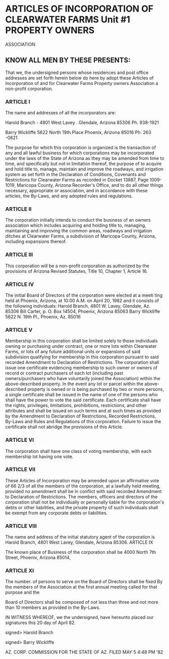 # ARTICLES OF INCORPORATION OF CLEARWATER FARMS Unit #1 PROPERTY OWNERS

ASSOCIATION

## KNOW ALL MEN BY THESE PRESENTS:

That we, the undersigned persons whose residences and post office addresses are
set forth herein below do here by adopt these Articles of Incorporation of and
for Clearwater Farms Property owners Association a non-profit corporation.

### ARTICLE I 

The name and addresses of all the incorporators are:

Harold Branch - 4801 West Lavey . Glendale, Arizona 85306 Ph. 938-1921

Barry Wickliffe 5622 North 19th Place Phoenix, Arizona 85016 Ph. 263 -0821

The purpose for which this corporation is organized is the transaction of any
and all lawful business for which corporations may be incorporated under the
laws of the State of Arizona as they may be amended from time to time, and
specifically but not in limitation thereof, the purpose of to acquire and hold
title to, manage, maintain and improve the roadways, and irrigation system as
set forth in the Declaration of Conditions, Covenants and Restrictions for
Clearwater Farms as recorded in Docket 13887, Page 1009-1019, Maricopa County,
Arizona Recorder's Office, and to do all other things necessary, appropriate or
association, and in accordance with these articles, the By-Laws, and any adopted
rules and regulations.

### ARTICLE II

The corporation initially intends to conduct the business of an owners
association which includes acquiring and holding title to, managing, maintaining
and improving the common areas, roadways and irrigation ditches at Clearwater
Farms, a subdivision of Maricopa County, Arizona, including expansions thereof.

### ARTICLE III

This corporation will be a non-profit corporation as authorized by the
provisions of Arizona Revised Statutes, Title 10, Chapter 1, Article 16.

### ARTICLE IV

The initial Board of Directors of the corporation were elected at a meeti ting
held at Phoenix, Arizona, at 10:00 A.M. on April 20, 1982 and it consists of the
following individuals: Harold Branch, 4801 W. Lavey, Glendale, Az. 85306 Bill
Carter, p. O. Box 14504, Phoenix, Arizona 85063 Barry Wickliffe 5622 N. 19th
Pl., Phoenix, Az. 85016

### ARTICLE V

Membership in this corporation shall be limited solely to those individuals
owning or purchasing under contract, one or more lots within Clearwater Farms,
or lots of any future additional units or expansions of said subdivision
qualifying for membership in this corporation pursuant to said recorded
Amendment to Declaration of Restrictions. The corporation shall issue one
certificate evidencing membership to such owner or owners of record or contract
purchasers of each lot (including past owners/purchasers who have voluntarily
joined the Association) within the above-described property. In the event any
lot or parcel within the above-described property is owned or is being purchased
by two or more persons, a single certificate shall be issued in the name of one
of the persons who shall have the power to vote the said certificate. Each
certificate shall have the rights, privileges, limitations, prohibitions,
restrictions, and other attributes and shall be issued on such terms and at such
times as provided by the Amendment to Declaration of Restrictions, Recorded
Restrictions, By-Laws and Rules and Regulations of this corporation. Failure to
issue the certificate shall not abridge the provisions of this Article.

### ARTICLE VI

The corporation shall have one class of voting membership, with each membership
lot having one vote.

### ARTICLE VII

These Articles of Incorporation may be amended upon an affirmative vote of 66
2/3 of all the members of the corporation, at a lawfully held meeting, provided
no amendment shall be in conflict with said recorded Amendment to Declaration of
Restrictions. The members, officers and directors of the corporation shall not
be individually or personally liable for the corporation's debts or other
liabilities, and the private property of such individuals shall be exempt from
any corporate debts or liabilities.

### ARTICLE VIII

The name and address of the initial statutory agent of the corporation is Harold
Branch, 4801 West Lavey, Glendale, Arizona 85306. ARTICLE IX

The known place of Business of the corporation shall be 4000 North 7th Street,
Phoenix, Arizona 85014,

### ARTICLE XI

The number. of persons to serve on the Board of Directors shall be fixed By the
members of the Association at the first annual meeting called for that purpose
and the

Board of Directors shall be composed of not less than three and not more than 10
members as provided in the By-Laws.

IN WITNESS WHEREOF, we the undersigned, have hereunto placed our signatures this
20 day of April 82.

signed> Harold Branch

signed> Barry Wickliffe

AZ. CORP. COMMISSION FOR THE STATE OF AZ. FILED MAY 5 4:48 PM '82
